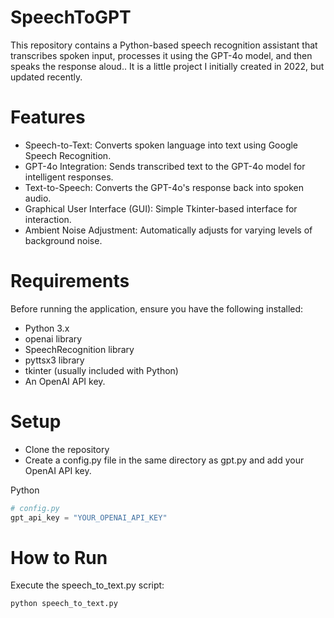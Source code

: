 # SpeechToGPT
This repository contains a Python-based speech recognition assistant that transcribes spoken input, processes it using the GPT-4o model, and then speaks the response aloud.. It is a little project I initially created in 2022, but updated recently.

# Features
- Speech-to-Text: Converts spoken language into text using Google Speech Recognition.
- GPT-4o Integration: Sends transcribed text to the GPT-4o model for intelligent responses.
- Text-to-Speech: Converts the GPT-4o's response back into spoken audio.
- Graphical User Interface (GUI): Simple Tkinter-based interface for interaction.
- Ambient Noise Adjustment: Automatically adjusts for varying levels of background noise.

# Requirements
Before running the application, ensure you have the following installed:
- Python 3.x
- openai library
- SpeechRecognition library
- pyttsx3 library
- tkinter (usually included with Python)
- An OpenAI API key.

# Setup
- Clone the repository
- Create a config.py file in the same directory as gpt.py and add your OpenAI API key.

Python
```python
# config.py
gpt_api_key = "YOUR_OPENAI_API_KEY"
```

# How to Run
Execute the speech_to_text.py script:

```Bash
python speech_to_text.py
```
